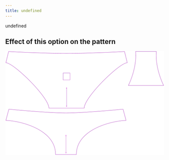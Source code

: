```yaml
---
title: undefined
---
```


undefined


## Effect of this option on the pattern
![This image shows the effect of this option by superimposing several variants that have a different value for this option](unice_usecrossseam_sample.svg "Effect of this option on the pattern")